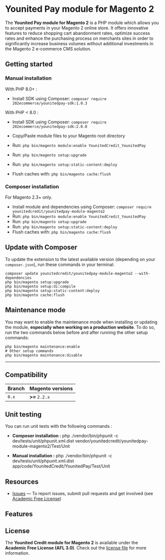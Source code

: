 # Younited Pay module for Magento 2

The **Younited Pay module for Magento 2** is a PHP module which allows you to accept payments in your Magento 2 online store. It offers innovative features to reduce shopping cart abandonment rates, optimize success rates and enhance the purchasing process on merchants sites in order to significantly increase business volumes without additional investments in the Magento 2 e-commerce CMS solution.

## Getting started

### Manual installation

With PHP 8.0+ :
- Install SDK using Composer: `composer require 202ecommerce/younitedpay-sdk:1.0.3`

With PHP < 8.0 :
- Install SDK using Composer: `composer require 202ecommerce/younitedpay-sdk:2.0.0`

- Copy/Paste module files to your Magento root directory
- Run: `php bin/magento module:enable YounitedCredit_YounitedPay`
- Run: `php bin/magento setup:upgrade`
- Run: `php bin/magento setup:static-content:deploy`
- Flush caches with: `php bin/magento cache:flush`

### Composer installation

For Magento 2.3+ only.

- Install module and dependencies using Composer: `composer require younitedcredit/younitedpay-module-magento2`
- Run: `php bin/magento module:enable YounitedCredit_YounitedPay`
- Run: `php bin/magento setup:upgrade`
- Run: `php bin/magento setup:static-content:deploy`
- Flush caches with: `php bin/magento cache:flush`

## Update with Composer

To update the extension to the latest available version (depending on your `composer.json`), run these commands in your terminal:

```
composer update younitedcredit/younitedpay-module-magento2 --with-dependencies
php bin/magento setup:upgrade
php bin/magento setup:di:compile
php bin/magento setup:static-content:deploy
php bin/magento cache:flush
```

## Maintenance mode

You may want to enable the maintenance mode when installing or updating the module, __especially when working on a production website__. To do so, run the two commands below before and after running the other setup commands:

```
php bin/magento maintenance:enable
# Other setup commands
php bin/magento maintenance:disable
```
********
## Compatibility

| Branch  | Magento versions  |
| ------- | ----------------- |
| `0.x`   | **>=** `2.2.x`    |

## Unit testing

You can run unit tests with the following commands :

- **Composer installation :** php ./vendor/bin/phpunit -c dev/tests/unit/phpunit.xml.dist vendor/younitedcredit/younitedpay-module-magento2/Test/Unit
  
- **Manual installation :** php ./vendor/bin/phpunit -c dev/tests/unit/phpunit.xml.dist app/code/YounitedCredit/YounitedPay/Test/Unit

## Resources

- [Issues][project-issues] — To report issues, submit pull requests and get involved (see [Academic Free License][project-license])

## Features

## License

The **Younited Credit module for Magento 2** is available under the **Academic Free License (AFL 3.0)**. Check out the [license file][project-license] for more information.

[project-issues]: https://github.com/YounitedCredit/younitedpay-module-magento2/issues
[project-license]: LICENSE.md
